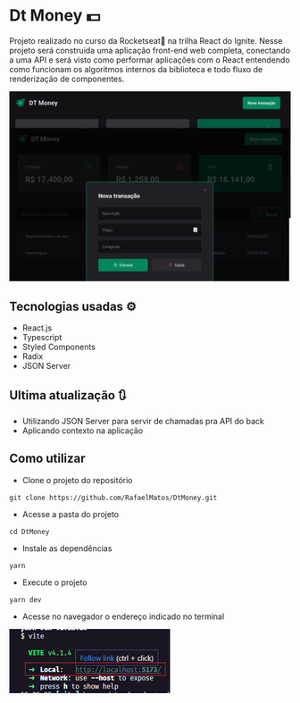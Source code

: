 # Dt Money 💵
Projeto realizado no curso da Rocketseat🚀 na trilha React do Ignite. Nesse projeto será construida uma aplicação front-end web completa, conectando a uma API e será visto como performar aplicações com o React entendendo como funcionam os algoritmos internos da biblioteca e todo fluxo de renderização de componentes.

<img src='./tela.png' alt='git da tela da aplicação Dt Money'>

## Tecnologias usadas ⚙
  - React.js
  - Typescript
  - Styled Components
  - Radix
  - JSON Server
  <!-- - React Hook Form
  - Zod
  - Immer
  - Vite -->

## Ultima atualização 🔃
- Utilizando JSON Server para servir de chamadas pra API do back
- Aplicando contexto na aplicação

## Como utilizar
- Clone o projeto do repositório
```
git clone https://github.com/RafaelMatos/DtMoney.git
```
- Acesse a pasta do projeto
```
cd DtMoney
```
- Instale as dependências 
```
yarn
```
- Execute o projeto
```
yarn dev
```
- Acesse no navegador o endereço indicado no terminal

<img src='./endereco.png' alt='Imagem do terminal indicando endereço a ser acessado no navegador'>
